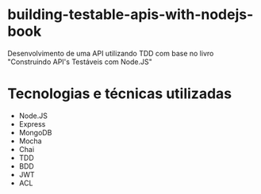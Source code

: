 # building-testable-apis-with-nodejs-book
Desenvolvimento de uma API utilizando TDD com base no livro "Construindo API's Testáveis com Node.JS"

# Tecnologias e técnicas utilizadas
- Node.JS
- Express
- MongoDB
- Mocha 
- Chai
- TDD
- BDD
- JWT
- ACL

